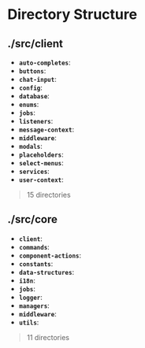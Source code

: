 # Directory Structure

## ./src/client

- **`auto-completes`**:
- **`buttons`**:
- **`chat-input`**:
- **`config`**:
- **`database`**:
- **`enums`**:
- **`jobs`**:
- **`listeners`**:
- **`message-context`**:
- **`middleware`**:
- **`modals`**:
- **`placeholders`**:
- **`select-menus`**:
- **`services`**:
- **`user-context`**:

> 15 directories

## ./src/core

- **`client`**:
- **`commands`**:
- **`component-actions`**:
- **`constants`**:
- **`data-structures`**:
- **`i18n`**:
- **`jobs`**:
- **`logger`**:
- **`managers`**:
- **`middleware`**:
- **`utils`**:

> 11 directories
